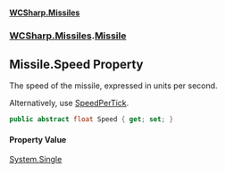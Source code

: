 #### [WCSharp.Missiles](README.md 'README')
### [WCSharp.Missiles](WCSharp.Missiles.md 'WCSharp.Missiles').[Missile](WCSharp.Missiles.Missile.md 'WCSharp.Missiles.Missile')

## Missile.Speed Property

The speed of the missile, expressed in units per second.  
  
Alternatively, use [SpeedPerTick](WCSharp.Missiles.Missile.SpeedPerTick.md 'WCSharp.Missiles.Missile.SpeedPerTick').

```csharp
public abstract float Speed { get; set; }
```

#### Property Value
[System.Single](https://docs.microsoft.com/en-us/dotnet/api/System.Single 'System.Single')